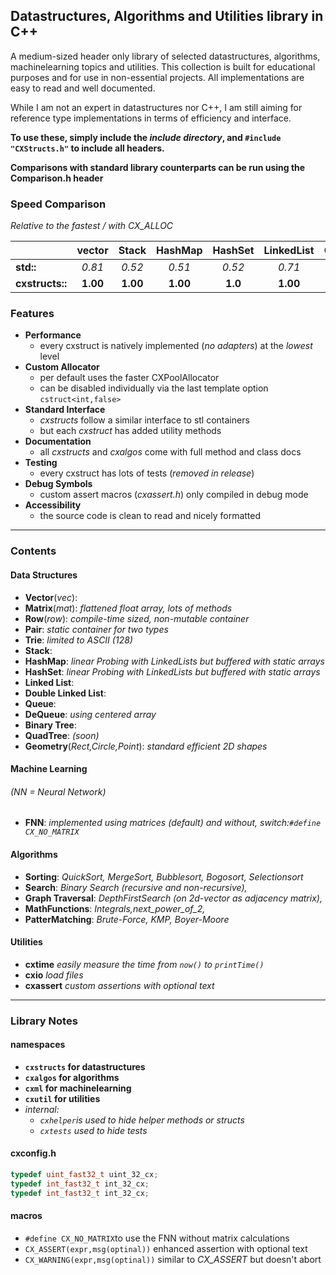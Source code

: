 ## Datastructures, Algorithms and Utilities library in C++

A medium-sized header only library of selected datastructures, algorithms, machinelearning topics and utilities. This
collection is built for educational purposes and for use in non-essential projects. All implementations are easy to read
and well documented.

While I am not an expert in datastructures nor C++, I am still aiming for reference type implementations in terms of
efficiency and interface.

**To use these, simply include the *include directory*, and `#include "CXStructs.h"` to include all headers.**

**Comparisons with standard library counterparts can be run using the Comparison.h header**

### Speed Comparison

*Relative to the fastest / with CX_ALLOC*

|                 |  vector  |  Stack   | HashMap  | HashSet | LinkedList |  Queue   |
|:----------------|:--------:|:--------:|:--------:|:-------:|:----------:|:--------:|
| **std::**       |  *0.81*  |  *0.52*  |  *0.51*  | *0.52*  |   *0.71*   | **1.00** |
| **cxstructs::** | **1.00** | **1.00** | **1.00** | **1.0** |  **1.00**  |  *0.90*  |

### Features

- **Performance**
    - every cxstruct is natively implemented (*no adapters*) at the *lowest* level
- **Custom Allocator**
    - per default uses the faster CXPoolAllocator
    - can be disabled individually via the last template option `cstruct<int,false>`
- **Standard Interface**
    - *cxstructs* follow a similar interface to stl containers
    - but each *cxstruct* has added utility methods
- **Documentation**
    - all *cxstructs* and *cxalgos* come with full method and class docs
- **Testing**
    - every cxstruct has lots of tests (*removed in release*)
- **Debug Symbols**
    - custom assert macros (*cxassert.h*) only compiled in debug mode
- **Accessibility**
    - the source code is clean to read and nicely formatted

---

### Contents

#### Data Structures

- **Vector**(*vec*):
- **Matrix**(*mat*): *flattened float array, lots of methods*
- **Row**(*row*): *compile-time sized, non-mutable container*
- **Pair**: *static container for two types*
- **Trie**: *limited to ASCII (128)*
- **Stack**:
- **HashMap**: *linear Probing with LinkedLists but buffered with static arrays*
- **HashSet**: *linear Probing with LinkedLists but buffered with static arrays*
- **Linked List**:
- **Double Linked List**:
- **Queue**:
- **DeQueue**: *using centered array*
- **Binary Tree**:
- **QuadTree**: *(soon)*
- **Geometry**(*Rect,Circle,Point*): *standard efficient 2D shapes*

#### Machine Learning

###### *(NN = Neural Network)*

- **FNN**: *implemented using matrices (*default*) and without, switch:`#define CX_NO_MATRIX`*

#### Algorithms

- **Sorting**: *QuickSort, MergeSort, Bubblesort, Bogosort, Selectionsort*
- **Search**: *Binary Search (recursive and non-recursive),*
- **Graph Traversal**: *DepthFirstSearch (on 2d-vector as adjacency matrix),*
- **MathFunctions**: *Integrals,next_power_of_2,*
- **PatterMatching**: *Brute-Force, KMP, Boyer-Moore*

#### Utilities

- **cxtime** *easily measure the time from `now()` to `printTime()`*
- **cxio** *load files*
- **cxassert** *custom assertions with optional text*

---

### Library Notes

#### namespaces

- **`cxstructs` for datastructures**
- **`cxalgos` for algorithms**
- **`cxml` for machinelearning**
- **`cxutil` for utilities**
- *internal:*
    - *`cxhelper`is used to hide helper methods or structs*
    - *`cxtests` used to hide tests*

#### cxconfig.h

```cpp
typedef uint_fast32_t uint_32_cx;
typedef int_fast32_t int_32_cx;
typedef int_fast32_t int_32_cx;
```

#### macros
- `#define CX_NO_MATRIX`to use the FNN without matrix calculations
- `CX_ASSERT(expr,msg(optinal))` enhanced assertion with optional text
- `CX_WARNING(expr,msg(optinal))` similar to *CX_ASSERT* but doesn't abort